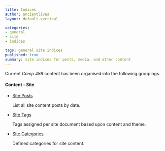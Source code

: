 ```yaml
---
title: Indices
author: ancientlives
layout: default-vertical

categories:
- general
- site
- indices

tags: general site indices
published: true
summary: site indices for posts, media, and other content
---
```


Current *Comp 488* content has been organised into the following groupings. 

#### Content - Site
* [Site Posts](posts)

	List all site content posts by date.

* [Site Tags](tags)

  Tags assigned per site document based upon content and theme.

* [Site Categories](categories)

  Defined categories for site content.

<!--#### Content - Library
* [Library Tags](tags/library)

	Tags assigned per Library document based upon content and theme.

* [Library Categories](categories/library)

	Defined categories for Libary content.-->
